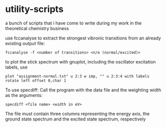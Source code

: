 # utility-scripts
a bunch of scripts that i have come to write during my work in the theoretical chemistry business

use fccanalyse to extract the strongest vibronic transitions from an already existing
output file:

    fccanalyse -f <number of transitions> <n/e (normal/excited)>

to plot the stick spectrum with gnuplot, including the oscillator excitation labels, use

    plot "assignment-normal.txt" u 2:3 w imp, "" u 2:3:4 with labels rotate left offset 0,char 1


To use specdiff:
Call the program with the data file and the weighting width as the arguments:

    specdiff <file name> <width in eV>

The file must contain three columns representing the energy axis, the ground state spectrum
and the excited state spectrum, respectively


